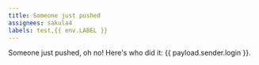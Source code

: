 ```yaml
---
title: Someone just pushed
assignees: sakula4
labels: test,{{ env.LABEL }}
---
```

Someone just pushed, oh no! Here's who did it: {{ payload.sender.login }}.